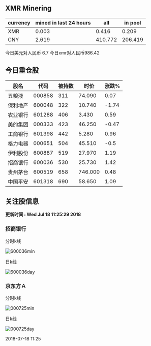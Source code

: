 ## XMR Minering

|currency|mined in last 24 hours|all|in pool|
|---|---|---|---|
|XMR|0.003|0.416|0.209|
|CNY|2.619|410.772|206.419|

今日美元对人民币 6.7	今日xmr对人民币986.42


## 今日重仓股 

|股名|代码|被持数|时价|涨跌%|
|---|---|---|---|---|
|五粮液|000858|311|74.090|0.07|
|保利地产|600048|322|10.740|-1.74|
|农业银行|601288|406|3.430|0.59|
|美的集团|000333|423|46.250|-0.47|
|工商银行|601398|442|5.280|0.96|
|格力电器|000651|504|45.510|-0.5|
|伊利股份|600887|519|27.970|1.19|
|招商银行|600036|530|25.730|1.42|
|贵州茅台|600519|658|746.000|0.48|
|中国平安|601318|690|58.650|1.09|

## 关注股信息
**更新时间 : Wed Jul 18 11:25:29 2018**
### 招商银行 
分时k线

![600036min](http://image.sinajs.cn/newchart/min/n/sh600036.gif)

日k线

![600036day](http://image.sinajs.cn/newchart/daily/n/sh600036.gif)

### 京东方Ａ 
分时k线

![000725min](http://image.sinajs.cn/newchart/min/n/sz000725.gif)

日k线

![000725day](http://image.sinajs.cn/newchart/daily/n/sz000725.gif)

2018-07-18 11:25